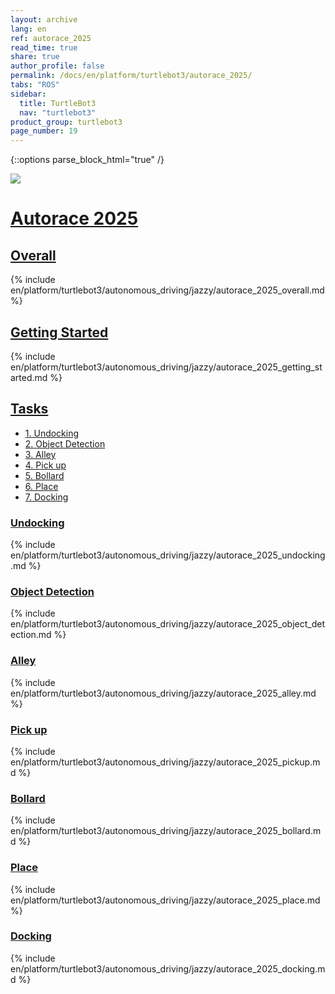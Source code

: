 ```yaml
---
layout: archive
lang: en
ref: autorace_2025
read_time: true
share: true
author_profile: false
permalink: /docs/en/platform/turtlebot3/autorace_2025/
tabs: "ROS"
sidebar:
  title: TurtleBot3
  nav: "turtlebot3"
product_group: turtlebot3
page_number: 19
---
```


<style>body {counter-reset: h1 1 !important;}</style>

{::options parse_block_html="true" /}

![](/assets/images/platform/turtlebot3/autonomous_driving/autorace_rbiz_challenge_2017_robots_1.png)

# [Autorace 2025](#autorace-2025)

## [Overall](#overall)
{% include en/platform/turtlebot3/autonomous_driving/jazzy/autorace_2025_overall.md %}

## [Getting Started](#getting-started)
{% include en/platform/turtlebot3/autonomous_driving/jazzy/autorace_2025_getting_started.md %}

## [Tasks](#tasks)
- [1. Undocking](#undocking)  
- [2. Object Detection](#object-detection)  
- [3. Alley](#alley)  
- [4. Pick up](#pick-up)  
- [5. Bollard](#bollard)  
- [6. Place](#place)  
- [7. Docking](#docking)  

### [Undocking](#undocking)
{% include en/platform/turtlebot3/autonomous_driving/jazzy/autorace_2025_undocking.md %}

### [Object Detection](#object-detection)
{% include en/platform/turtlebot3/autonomous_driving/jazzy/autorace_2025_object_detection.md %}

### [Alley](#alley)
{% include en/platform/turtlebot3/autonomous_driving/jazzy/autorace_2025_alley.md %}

### [Pick up](#pick-up)
{% include en/platform/turtlebot3/autonomous_driving/jazzy/autorace_2025_pickup.md %}

### [Bollard](#bollard)
{% include en/platform/turtlebot3/autonomous_driving/jazzy/autorace_2025_bollard.md %}

### [Place](#place)
{% include en/platform/turtlebot3/autonomous_driving/jazzy/autorace_2025_place.md %}

### [Docking](#docking)
{% include en/platform/turtlebot3/autonomous_driving/jazzy/autorace_2025_docking.md %}

</section>
